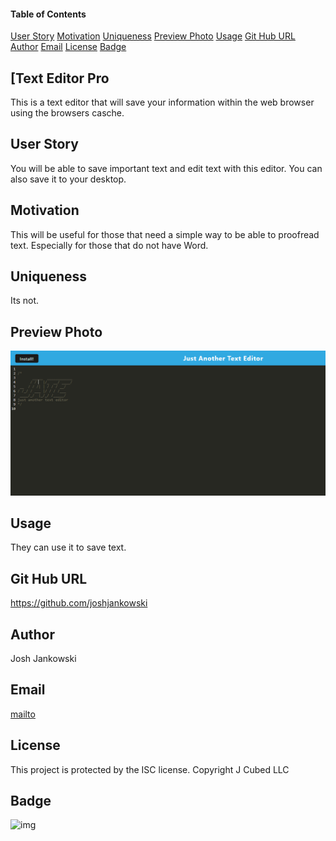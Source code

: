 #### Table of Contents

[User Story](#user-story)
[Motivation](#motivation)
[Uniqueness](#uniqueness)
[Preview Photo](#preview-photo)
[Usage](#usage)
[Git Hub URL](#git-hub-URL)
[Author](#author)
[Email](#email)
[License](#license)
[Badge](#badge)
## [Text Editor Pro

This is a text editor that will save your information within the web browser using the browsers casche.  

## User Story

You will be able to save important text and edit text with this editor. You can also save it to your desktop.

## Motivation

This will be useful for those that need a simple way to be able to proofread text. Especially for those that do not have Word.

## Uniqueness

Its not.

## Preview Photo

![img](./photo.PNG)

## Usage

They can use it to save text.

## Git Hub URL

https://github.com/joshjankowski

## Author

Josh Jankowski

## Email

[mailto](mailto:joshjankowski@gmail.com)

## License

This project is protected by the ISC license. Copyright J Cubed LLC

## Badge

![img](https://img.shields.io/badge/Javascript-PWA-orange)